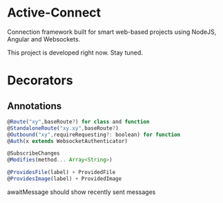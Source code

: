 # Active-Connect

Connection framework built for smart web-based projects using NodeJS, Angular and Websockets.

This project is developed right now. Stay tuned.

# Decorators

## Annotations

```javascript
@Route("xy",baseRoute?) for class and function
@StandaloneRoute("xy.xy",baseRoute?)
@Outbound("xy",requireRequesting?: boolean) for function
@Auth(x extends WebsocketAuthenticator)

@SubscribeChanges
@Modifies(method... Array<String>)

@ProvidesFile(label) + ProvidedFile
@ProvidesImage(label) + ProvidedImage
```

awaitMessage should show recently sent messages

